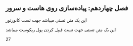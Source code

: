 ## فصل چهاردهم: پیاده‌سازی روی هاست و سرور



این یک متن تستی میباشد جهت تست کانورتور

این یک متن تستی جهت تست قبپل کردن پول ریکوست میباشد

27
